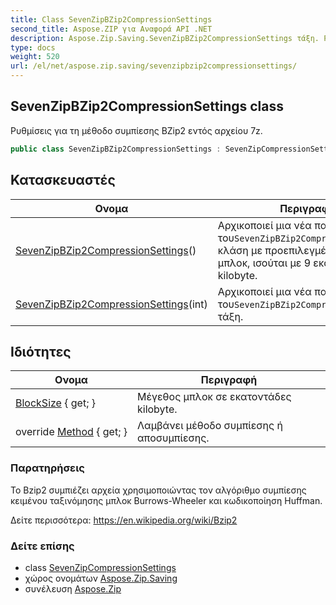 ```yaml
---
title: Class SevenZipBZip2CompressionSettings
second_title: Aspose.ZIP για Αναφορά API .NET
description: Aspose.Zip.Saving.SevenZipBZip2CompressionSettings τάξη. Ρυθμίσεις για τη μέθοδο συμπίεσης BZip2 εντός αρχείου 7z.
type: docs
weight: 520
url: /el/net/aspose.zip.saving/sevenzipbzip2compressionsettings/
---
```

## SevenZipBZip2CompressionSettings class

Ρυθμίσεις για τη μέθοδο συμπίεσης BZip2 εντός αρχείου 7z.

```csharp
public class SevenZipBZip2CompressionSettings : SevenZipCompressionSettings
```

## Κατασκευαστές

| Ονομα | Περιγραφή |
| --- | --- |
| [SevenZipBZip2CompressionSettings](sevenzipbzip2compressionsettings/#constructor)() | Αρχικοποιεί μια νέα παρουσία του`SevenZipBZip2CompressionSettings` κλάση με προεπιλεγμένο μέγεθος μπλοκ, ισούται με 9 εκατοντάδες kilobyte. |
| [SevenZipBZip2CompressionSettings](sevenzipbzip2compressionsettings/#constructor_1)(int) | Αρχικοποιεί μια νέα παρουσία του`SevenZipBZip2CompressionSettings` τάξη. |

## Ιδιότητες

| Ονομα | Περιγραφή |
| --- | --- |
| [BlockSize](../../aspose.zip.saving/sevenzipbzip2compressionsettings/blocksize/) { get; } | Μέγεθος μπλοκ σε εκατοντάδες kilobyte. |
| override [Method](../../aspose.zip.saving/sevenzipbzip2compressionsettings/method/) { get; } | Λαμβάνει μέθοδο συμπίεσης ή αποσυμπίεσης. |

### Παρατηρήσεις

Το Bzip2 συμπιέζει αρχεία χρησιμοποιώντας τον αλγόριθμο συμπίεσης κειμένου ταξινόμησης μπλοκ Burrows-Wheeler και κωδικοποίηση Huffman.

Δείτε περισσότερα: https://en.wikipedia.org/wiki/Bzip2

### Δείτε επίσης

* class [SevenZipCompressionSettings](../sevenzipcompressionsettings/)
* χώρος ονομάτων [Aspose.Zip.Saving](../../aspose.zip.saving/)
* συνέλευση [Aspose.Zip](../../)


